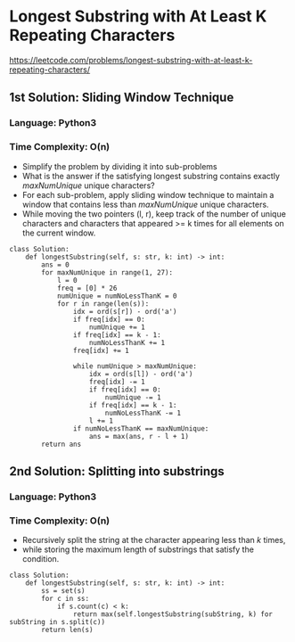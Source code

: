 # Longest Substring with At Least K Repeating Characters
https://leetcode.com/problems/longest-substring-with-at-least-k-repeating-characters/

## 1st Solution: Sliding Window Technique 
### Language: Python3
### Time Complexity: O(n)

*   Simplify the problem by dividing it into sub-problems
*   What is the answer if the satisfying longest substring contains exactly *maxNumUnique* unique characters?
*   For each sub-problem, apply sliding window technique to maintain a window that contains less than *maxNumUnique* unique characters.
*   While moving the two pointers (l, r), keep track of the number of unique characters and characters that appeared >= k times for all elements on the current window.

```python3
class Solution:
    def longestSubstring(self, s: str, k: int) -> int:
        ans = 0
        for maxNumUnique in range(1, 27):
            l = 0
            freq = [0] * 26
            numUnique = numNoLessThanK = 0
            for r in range(len(s)):
                idx = ord(s[r]) - ord('a')
                if freq[idx] == 0:
                    numUnique += 1
                if freq[idx] == k - 1:
                    numNoLessThanK += 1
                freq[idx] += 1
                
                while numUnique > maxNumUnique:
                    idx = ord(s[l]) - ord('a')
                    freq[idx] -= 1
                    if freq[idx] == 0:
                        numUnique -= 1
                    if freq[idx] == k - 1:
                        numNoLessThanK -= 1
                    l += 1
                if numNoLessThanK == maxNumUnique:
                    ans = max(ans, r - l + 1)
        return ans
```

## 2nd Solution: Splitting into substrings
### Language: Python3
### Time Complexity: O(n)

*   Recursively split the string at the character appearing less than *k* times,
*   while storing the maximum length of substrings that satisfy the condition.

```python3
class Solution:
    def longestSubstring(self, s: str, k: int) -> int:
        ss = set(s)
        for c in ss:
            if s.count(c) < k:
                return max(self.longestSubstring(subString, k) for subString in s.split(c))
        return len(s)
```
